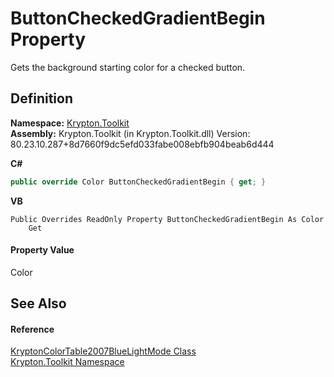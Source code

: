 # ButtonCheckedGradientBegin Property


Gets the background starting color for a checked button.



## Definition
**Namespace:** <a href="79d2eac2-21f4-54ff-7552-b20c33c30600.md">Krypton.Toolkit</a>  
**Assembly:** Krypton.Toolkit (in Krypton.Toolkit.dll) Version: 80.23.10.287+8d7660f9dc5efd033fabe008ebfb904beab6d444

**C#**
``` C#
public override Color ButtonCheckedGradientBegin { get; }
```
**VB**
``` VB
Public Overrides ReadOnly Property ButtonCheckedGradientBegin As Color
	Get
```



#### Property Value
Color

## See Also


#### Reference
<a href="c9735769-1cfc-dc60-eb4e-6f8467136ee4.md">KryptonColorTable2007BlueLightMode Class</a>  
<a href="79d2eac2-21f4-54ff-7552-b20c33c30600.md">Krypton.Toolkit Namespace</a>  
